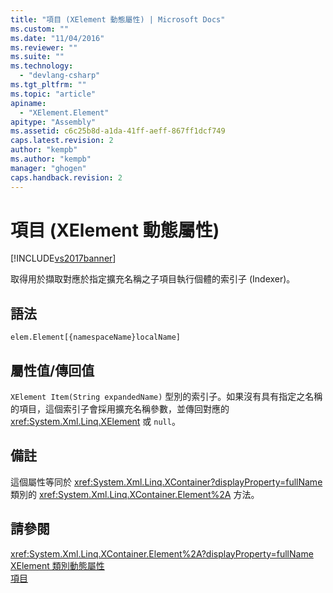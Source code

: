 ```yaml
---
title: "項目 (XElement 動態屬性) | Microsoft Docs"
ms.custom: ""
ms.date: "11/04/2016"
ms.reviewer: ""
ms.suite: ""
ms.technology: 
  - "devlang-csharp"
ms.tgt_pltfrm: ""
ms.topic: "article"
apiname: 
  - "XElement.Element"
apitype: "Assembly"
ms.assetid: c6c25b8d-a1da-41ff-aeff-867ff1dcf749
caps.latest.revision: 2
author: "kempb"
ms.author: "kempb"
manager: "ghogen"
caps.handback.revision: 2
---
```

# 項目 (XElement 動態屬性)
[!INCLUDE[vs2017banner](../code-quality/includes/vs2017banner.md)]

取得用於擷取對應於指定擴充名稱之子項目執行個體的索引子 \(Indexer\)。  
  
## 語法  
  
```  
elem.Element[{namespaceName}localName]  
```  
  
## 屬性值\/傳回值  
 `XElement Item(String expandedName)` 型別的索引子。如果沒有具有指定之名稱的項目，這個索引子會採用擴充名稱參數，並傳回對應的 <xref:System.Xml.Linq.XElement> 或 `null`。  
  
## 備註  
 這個屬性等同於 <xref:System.Xml.Linq.XContainer?displayProperty=fullName> 類別的 <xref:System.Xml.Linq.XContainer.Element%2A> 方法。  
  
## 請參閱  
 <xref:System.Xml.Linq.XContainer.Element%2A?displayProperty=fullName>   
 [XElement 類別動態屬性](../designers/xelement-class-dynamic-properties.md)   
 [項目](../designers/elements-xelement-dynamic-property.md)